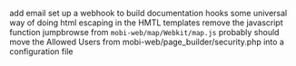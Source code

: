 add email 
set up a webhook to build documentation hooks
some universal way of doing html escaping in the HMTL templates
remove the javascript function jumpbrowse from ``mobi-web/map/Webkit/map.js``
probably should move the Allowed Users from mobi-web/page_builder/security.php into a configuration file